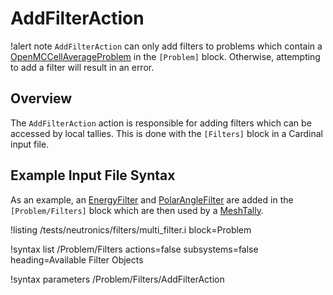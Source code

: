# AddFilterAction

!alert note
`AddFilterAction` can only add filters to problems which contain a [OpenMCCellAverageProblem](OpenMCCellAverageProblem.md)
in the `[Problem]` block. Otherwise, attempting to add a filter will result in an error.

## Overview

The `AddFilterAction` action is responsible for adding filters which can be accessed by local tallies. This is done with the
`[Filters]` block in a Cardinal input file.

## Example Input File Syntax

As an example, an [EnergyFilter](EnergyFilter.md) and [PolarAngleFilter](PolarAngleFilter.md) are added in the
`[Problem/Filters]` block which are then used by a [MeshTally](MeshTally.md).

!listing /tests/neutronics/filters/multi_filter.i
  block=Problem

!syntax list /Problem/Filters actions=false subsystems=false heading=Available Filter Objects

!syntax parameters /Problem/Filters/AddFilterAction
